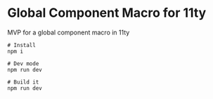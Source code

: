 # Global Component Macro for 11ty

MVP for a global component macro in 11ty

```
# Install
npm i

# Dev mode
npm run dev

# Build it
npm run dev
```
